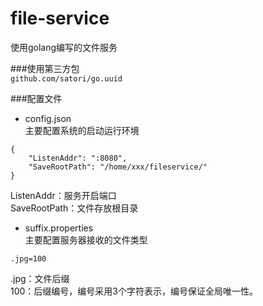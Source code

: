 # file-service
使用golang编写的文件服务

###使用第三方包<br/>
`github.com/satori/go.uuid`

###配置文件
- config.json <br/>
主要配置系统的启动运行环境
```
{
	"ListenAddr": ":8080",
	"SaveRootPath": "/home/xxx/fileservice/"
}
```
ListenAddr：服务开启端口 <br/>
SaveRootPath：文件存放根目录 <br/>

- suffix.properties <br/>
主要配置服务器接收的文件类型
```
.jpg=100
```
.jpg：文件后缀 <br/>
100：后缀编号，编号采用3个字符表示，编号保证全局唯一性。
